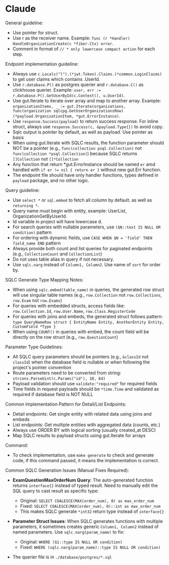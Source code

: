 # Claude

General guideline:
- Use pointer for struct.
- Use r as the receiver name. Example: `func (r *Handler) HandleOrganizationCreate(c *fiber.Ctx) error`.
- Comment in format of `// * only lowercase compact action` for each step.

Endpoint implementation guideline:

- Always use `c.Locals("l").(*jwt.Token).Claims.(*common.LoginClaims)` to get user claims which contains .UserId.
- Use `r.database.P()` as postgres querier and `r.database.C()` as clickhouse querier. Example: `user, err := r.database.P().GetUserById(c.Context(), u.UserId)`.
- Use gut.Iterate to iterate over array and map to another array. Example: `organizationItems, _ := gut.Iterate(organizations, func(organization sqlcpg.GetUserOrganizationsRow) (*payload.OrganizationItem, *gut.ErrorInstance)`.
- Use `response.Success(payload)` to return success response. For inline struct, always use `response.Success(c, &payload.Type{})` to avoid copy.
- Sqlc output is pointer by default, as well as payload. Use pointer as basis
- When using gut.Iterate with SQLC results, the function parameter should NOT be a pointer (e.g., `func(collection psql.Collection)` not `func(collection *psql.Collection)`) because SQLC returns `[]Collection` not `[]*Collection`
- Any function that return *gut.ErrorInstance should be named `er` amd handled with `if er != nil { return er }` without new gut.Err function.
- The endpoint file should have only handler functions, types defined in `payload` package, and no other logic.

Query guideline:

- Use `select *` or `sql.embed` to fetch all column by default. as well as `returning *`.
- Query name must begin with entity, example: UserList, OrganizationGetByUserId.
- Id variable in project will have lowercase d.
- For search queries with nullable parameters, use `($N::text IS NULL OR condition)` pattern
- For ordering with dynamic fields, use `CASE WHEN $N = 'field' THEN field_name END` pattern
- Always provide both count and list queries for paginated endpoints (e.g., `CollectionCount` and `CollectionList`)
- Do not uses table alias in query if not necessary.
- Use `sqlc.narg` instead of `Column1, Column2`. Use name of `sort` for order by.

SQLC Generate Type Mapping Notes:

- When using `sqlc.embed(table_name)` in queries, the generated row struct will use singular table names (e.g., `row.Collection` not `row.Collections`, `row.Exam` not `row.Exams`)
- For queries with embedded structs, access fields like: `row.Collection.Id`, `row.User.Name`, `row.Class.RegisterCode`
- For queries with joins and embeds, the generated struct follows pattern: `type QueryNameRow struct { EntityName Entity, AnotherEntity Entity, CustomField *Type }`
- When using `COUNT()` in queries with embed, the count field will be directly on the row struct (e.g., `row.QuestionCount`)

Parameter Type Guidelines:

- All SQLC query parameters should be pointers (e.g., `&classId` not `classId`) when the database field is nullable or when following the project's pointer convention
- Route parameters need to be converted from string: `strconv.ParseUint(c.Params("id"), 10, 64)`
- Payload validation should use `validate:"required"` for required fields
- Time fields in request payloads should be `*time.Time` and validated as required if database field is NOT NULL

Common Implementation Pattern for Detail/List Endpoints:

- Detail endpoints: Get single entity with related data using joins and embeds
- List endpoints: Get multiple entities with aggregated data (counts, etc.)
- Always use ORDER BY with logical sorting (usually created_at DESC)
- Map SQLC results to payload structs using gut.Iterate for arrays

Command:
- To check implementation, use `make generate` to check and generate code, if this command passed, it means the implementation is correct.

Common SQLC Generation Issues (Manual Fixes Required):

- **ExamQuestionMaxOrderNum Query**: The auto-generated function returns `interface{}` instead of typed result. Need to manually edit the SQL query to cast result as specific type:
  - Original: `SELECT COALESCE(MAX(order_num), 0) as max_order_num`
  - Fixed: `SELECT COALESCE(MAX(order_num), 0)::int as max_order_num`
  - This makes SQLC generate `*int32` return type instead of `interface{}`

- **Parameter Struct Issues**: When SQLC generates functions with multiple parameters, it sometimes creates generic `Column1, Column2` instead of named parameters. Use `sqlc.narg(param_name)` to fix:
  - Original: `WHERE ($1::type IS NULL OR condition)` 
  - Fixed: `WHERE (sqlc.narg(param_name)::type IS NULL OR condition)`

- The querier file is in `./database/postgres/*.sql`